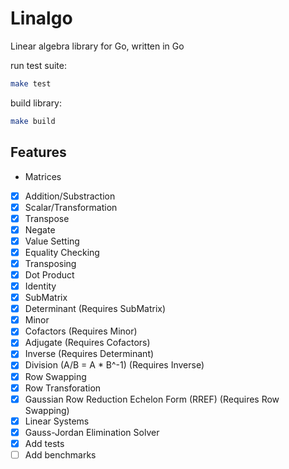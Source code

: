 # Linalgo

Linear algebra library for Go, written in Go

run test suite:

```bash
make test
```

build library:

```bash
make build
```

## Features

-   Matrices

*   [x] Addition/Substraction
*   [x] Scalar/Transformation
*   [x] Transpose
*   [x] Negate
*   [x] Value Setting
*   [x] Equality Checking
*   [x] Transposing
*   [x] Dot Product
*   [x] Identity
*   [x] SubMatrix
*   [x] Determinant (Requires SubMatrix)
*   [x] Minor
*   [x] Cofactors (Requires Minor)
*   [x] Adjugate (Requires Cofactors)
*   [x] Inverse (Requires Determinant)
*   [x] Division (A/B = A \* B^-1) (Requires Inverse)
*   [x] Row Swapping
*   [x] Row Transforation
*   [x] Gaussian Row Reduction Echelon Form (RREF) (Requires Row Swapping)
*   [x] Linear Systems
*   [x] Gauss-Jordan Elimination Solver
*   [x] Add tests
*   [ ] Add benchmarks

